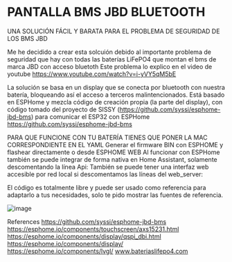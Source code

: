 # PANTALLA BMS JBD BLUETOOTH
UNA SOLUCIÓN FÁCIL Y BARATA PARA EL PROBLEMA DE SEGURIDAD DE LOS BMS JBD

Me he decidido a crear esta solcuión debido al importante problema de seguridad que hay con todas las baterías LiFePO4 que montan el bms de marca JBD con acceso bluetoth
Este problema lo explico en el video de youtube https://www.youtube.com/watch?v=i-yVY5qM5bE

La solución se basa en un display que se conecta por bluetooth con nuestra batería, bloqueando así el acceso a terceros malintencionados.
Está basado en ESPHome y mezcla código de creación propia (la parte del display), con código tomado del proyecto de SISSY (https://github.com/syssi/esphome-jbd-bms) para comunicar el ESP32 con ESPHome
https://github.com/syssi/esphome-jbd-bms

PARA QUE FUNCIONE CON TU BATERÍA TIENES QUE PONER LA MAC CORRESPONDIENTE EN EL YAML
Generar el firmware BIN con ESPHOME y flashear directamente o desde ESPHOME WEB
Al funcionar con ESPHome también se puede integrar de forma nativa en Home Assistant, solamente descomentando la línea Api: 
También se puede tener una interfaz web accesible por red local si descomentamos las líneas del web_server:

El código es totalmente libre y puede ser usado como referencia para adaptarlo a tus necesidades, solo te pido mostrar las fuentes de referencia.

![image](https://github.com/user-attachments/assets/8c752d76-68f1-40ea-9e28-1a3763701e57)

References
https://github.com/syssi/esphome-jbd-bms
https://esphome.io/components/touchscreen/axs15231.html
https://esphome.io/components/display/qspi_dbi.html
https://esphome.io/components/display/
https://esphome.io/components/lvgl/
www.bateriaslifepo4.com
